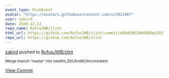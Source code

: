 ```yaml
---
event_type: PushEvent
avatar: "https://avatars.githubusercontent.com/u/201296?"
user: zakird
date: 2020-12-13
repo_name: RufusJWB/zlint
html_url: https://github.com/RufusJWB/zlint/commit/ddbd596298dd05be2931bd3625363176c3377013
repo_url: https://github.com/RufusJWB/zlint
---
```


<a href='https://github.com/zakird' target='_blank'>zakird</a> pushed to <a href='https://github.com/RufusJWB/zlint' target='_blank'>RufusJWB/zlint</a>

<small>Merge branch 'master' into newlint_EKUAndKUInconsistent</small>

<a href='https://github.com/RufusJWB/zlint/commit/ddbd596298dd05be2931bd3625363176c3377013' target='_blank'>View Commit</a>